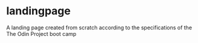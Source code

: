 # landingpage
A landing page created from scratch according to the specifications of the The Odin Project boot camp
